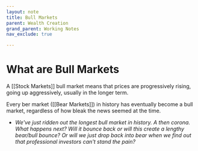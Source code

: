 ```yaml
---
layout: note
title: Bull Markets
parent: Wealth Creation
grand_parent: Working Notes
nav_exclude: true

---
```

# What are Bull Markets
A [[Stock Markets]] bull market means that prices are progressively rising, going up aggressively, usually in the longer term. 

Every ber market ([[Bear Markets]]) in history has eventually become a bull market, regardless of how bleak the news seemed at the time.

- _We've just ridden out the longest bull market in history. A then corona. What happens next? Will it bounce back or will this create a lengthy bear/bull bounce? Or will we just drop back into bear when we find out that professional investors can't stand the pain?_